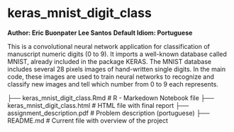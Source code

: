 # keras_mnist_digit_class
**Author: Eric Buonpater Lee Santos**
**Default Idiom: Portuguese**

This is a convolutional neural network application for classification of manuscript numeric digits (0 to 9). It imports a well-known database called MNIST, already included in the package KERAS. The MNIST database includes several 28 pixels images of hand-written single digits.
In the main code, these images are used to train neural networks to recognize and classify new images and tell which number from 0 to 9 each represents.

├── keras_mnist_digit_class.Rmd                           # R - Markedown Notebook file
├── keras_mnist_digit_class.html                          # HTML file with final report
├── assignment_description.pdf                            # Problem description (portuguese)
├── README.md                                             # Current file with overview of the project
